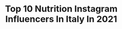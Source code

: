 ---
title: Top 10 Nutrition Instagram Influencers In Italy In 2021
description: >-
  Find top nutrition Instagram influencers in Italy in 2021. Most popular hashtags: #happiness #love #sport.
platform: Instagram
hits: 214
text_top: See the top-rated Instagram accounts on inBeat.
text_bottom: Our search engine aggregates 214 Instagram influencers like this in Italy for you to collaborate.
profiles:
  - username: "ema.bruni"
    fullname: >-
      Emanuele Bruni
    bio: >-
      Bachelor's degree in Biology, Master's degree in Biology, PhD in Biology Master in Human Nutrition 🚴‍♂️Cycling lover Strava: Emanuele Bruni 👫
    location: "Italy"
    followers: 14070
    engagement: 634
    commentsToLikes: 0.194281
    id: ck6tzfjmm9e8q0j71b99ftwpp
    verified: false
    hashtags: "#oxyburn, #giantbikeita, #apeman, #actioncam"
  - username: "eleonora_goldoni"
    fullname: >-
      Eleonora Goldoni
    bio: >-
      🔹Attaccante @napolifemminile 🔹Laureata in Clinical Nutrition negli USA 🔹Ideatrice di @projecteg16 🔹Atleta @adidasita 🔹📖 “Preferisco i Tacchetti”
    location: "Italy"
    followers: 213547
    engagement: 1159
    commentsToLikes: 0.009268
    id: ckap9bjgprzay0i78cqz2j9b2
    verified: true
    hashtags: "#lockdown, #calciofemminile, #love, #happiness"
  - username: "p.annab"
    fullname: >-
      Annabella Prisco 💎
    bio: >-
      👑 3a @miss_italia_campania @missitalia 🏋🏽‍♀️ Director @clubefitness.carladerogatis 🍔 Student in Nutrition 🔬 Doc in Biology 🇮🇹 Av, 26yo
    location: "Italy"
    followers: 65991
    engagement: 340
    commentsToLikes: 0.035542
    id: ckap24rwqxdaj0i78p747ju5v
    verified: false
    hashtags: "#siksilkjustlanded, #siksilksummer"
  - username: "max_veganfit"
    fullname: >-
      Massimo Brunaccioni
    bio: >-
      ★ WNBF Pro Men’s Physique 🥇Men’s Physique World Champion ‘19 🌱 Vegan ☆ Fitness & nutrition coach ☆ Natural bodybuilding coach 📚Author VEGAN COACH
    location: "Italy"
    followers: 48336
    engagement: 443
    commentsToLikes: 0.028563
    id: ck55nqzsp6srp0i11usfdcaq8
    verified: true
    hashtags: "#severomagiusto"
  - username: "alexaubryofficial"
    fullname: >-
      alex | fitness & positivity
    bio: >-
      ▪️Team @nocco.at | @barebells.at ▪️Team @ironmaxx_nutrition | ALEX10 ▪️Team @loewenanteil | alexaubry10 ⬇️ TOFFEE CORE CHEESECAKE 🍰
    location: "Italy"
    followers: 2937
    engagement: 1645
    commentsToLikes: 0.215717
    id: ckf5udb0ikhvh0j237eoa3o5i
    verified: false
    hashtags: "#focusonthegood, #happyme, #girlwholifts, #gymgirls"
  - username: "karina.fetica"
    fullname: >-
      Karina Fetica
    bio: >-
      Final 10 in Survivor Romania Crazy, fit Lady, kickin ass. Literally 🥊 ❗marketing@globalrecords.com Genius Nutrition discount:KF12 FoodKit discount:KF5
    location: "Italy"
    followers: 59356
    engagement: 890
    commentsToLikes: 0.006976
    id: ckap89su5ng6y0i78x4cs7xqa
    verified: false
    hashtags: "#france, #weirdos, #confidence, #loveyourself"
  - username: "simofit_xw"
    fullname: >-
      Simona Bartolini | FITNESS
    bio: >-
      Allenamento Femminile e Dolci Fit 𝑀𝑒𝑔𝓁𝒾𝑜 𝓊𝓃𝒶 𝓋𝑒𝓇𝒾𝓉à 𝒸𝒽𝑒 𝒻𝑒𝓇𝒾𝓈𝒸𝑒 𝒹𝒾 𝓊𝓃𝒶 𝒷𝓊𝑔𝒾𝒶 𝒹𝒾 𝒸𝑜𝓂𝑜𝒹𝑜 XWoman Coach®️Chef Model @xwoman_nutrition -10% XWPRO119
    location: "Italy"
    followers: 13773
    engagement: 352
    commentsToLikes: 0.071804
    id: ckaparbigx67u0i78bu1khe1b
    verified: false
    hashtags: "#dimagrire, #palestra, #blondiegirls, #mangiaresano"
  - username: "lailary__"
    fullname: >-
      𝐼𝑙𝑎𝑟𝑦 𝑆𝑎𝑛𝑡𝑒𝑙𝑙𝑖
    bio: >-
      Iᥣᥲrιᥲ10 @_bombafit_ Iᥣᥲ20 @fc.nutrition Iᥣᥲ10 @lo_gnocco ~ @hkit.it Modᥱᥣ @ifbb_pro_league & @missitalialazio Tᥱᥲm @giusepperomano83 ⬇️LιᥒkIᥒBιo⬇️
    location: "Italy"
    followers: 7938
    engagement: 753
    commentsToLikes: 0.092311
    id: ck5c0s71dtr490i11ku0zhjsc
    verified: false
    hashtags: "#love, #happiness, #bikini, #italy"
  - username: "s17ne"
    fullname: >-
      Simone Etere (Αιθήρ)
    bio: >-
      Calisthenics/Parkour Trainer© #1st ONE ARM 540/360🌍 Energetic by @PUMA • Info: etere.simone@gmail.com️ • Sponsor @nutritioncenter.it CODE: ETR10👇
    location: "Italy"
    followers: 318714
    engagement: 440
    commentsToLikes: 0.009255
    id: ck5hg9mtw1ncy0i11xawef1ne
    verified: false
    hashtags: "#noexcuses"
  - username: "_biancazero"
    fullname: >-
      • B I A N C A   Z E R O •
    bio: >-
      🇮🇹 @migames ambassador 🌱 Herbalife nutrition 🎬Actriz-attrice en o11ce @disneyxdla
    location: "Italy"
    followers: 31774
    engagement: 1067
    commentsToLikes: 0.016381
    id: ckap5zkw5dtwa0i78imew43jr
    verified: false
    hashtags: "#picoftheday, #positivity, #love, #ig"
---